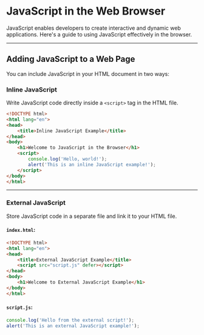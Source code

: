 # JavaScript in the Web Browser

JavaScript enables developers to create interactive and dynamic web applications. Here's a guide to using JavaScript effectively in the browser.

---

## Adding JavaScript to a Web Page

You can include JavaScript in your HTML document in two ways:

### Inline JavaScript
Write JavaScript code directly inside a `<script>` tag in the HTML file.

```html
<!DOCTYPE html>
<html lang="en">
<head>
    <title>Inline JavaScript Example</title>
</head>
<body>
    <h1>Welcome to JavaScript in the Browser</h1>
    <script>
        console.log('Hello, world!');
        alert('This is an inline JavaScript example!');
    </script>
</body>
</html>
```

---

### External JavaScript
Store JavaScript code in a separate file and link it to your HTML file.

#### `index.html`:
```html
<!DOCTYPE html>
<html lang="en">
<head>
    <title>External JavaScript Example</title>
    <script src="script.js" defer></script>
</head>
<body>
    <h1>Welcome to External JavaScript Example</h1>
</body>
</html>
```

#### `script.js`:
```javascript
console.log('Hello from the external script!');
alert('This is an external JavaScript example!');
